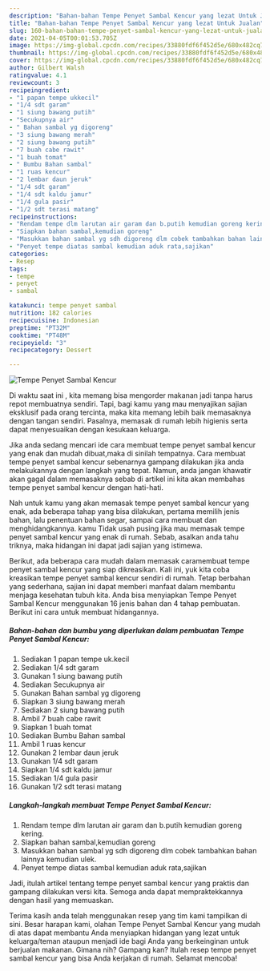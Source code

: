 ```yaml
---
description: "Bahan-bahan Tempe Penyet Sambal Kencur yang lezat Untuk Jualan"
title: "Bahan-bahan Tempe Penyet Sambal Kencur yang lezat Untuk Jualan"
slug: 160-bahan-bahan-tempe-penyet-sambal-kencur-yang-lezat-untuk-jualan
date: 2021-04-05T00:01:53.705Z
image: https://img-global.cpcdn.com/recipes/33880fdf6f452d5e/680x482cq70/tempe-penyet-sambal-kencur-foto-resep-utama.jpg
thumbnail: https://img-global.cpcdn.com/recipes/33880fdf6f452d5e/680x482cq70/tempe-penyet-sambal-kencur-foto-resep-utama.jpg
cover: https://img-global.cpcdn.com/recipes/33880fdf6f452d5e/680x482cq70/tempe-penyet-sambal-kencur-foto-resep-utama.jpg
author: Gilbert Walsh
ratingvalue: 4.1
reviewcount: 3
recipeingredient:
- "1 papan tempe ukkecil"
- "1/4 sdt garam"
- "1 siung bawang putih"
- "Secukupnya air"
- " Bahan sambal yg digoreng"
- "3 siung bawang merah"
- "2 siung bawang putih"
- "7 buah cabe rawit"
- "1 buah tomat"
- " Bumbu Bahan sambal"
- "1 ruas kencur"
- "2 lembar daun jeruk"
- "1/4 sdt garam"
- "1/4 sdt kaldu jamur"
- "1/4 gula pasir"
- "1/2 sdt terasi matang"
recipeinstructions:
- "Rendam tempe dlm larutan air garam dan b.putih kemudian goreng kering."
- "Siapkan bahan sambal,kemudian goreng"
- "Masukkan bahan sambal yg sdh digoreng dlm cobek tambahkan bahan lainnya kemudian ulek."
- "Penyet tempe diatas sambal kemudian aduk rata,sajikan"
categories:
- Resep
tags:
- tempe
- penyet
- sambal

katakunci: tempe penyet sambal 
nutrition: 182 calories
recipecuisine: Indonesian
preptime: "PT32M"
cooktime: "PT48M"
recipeyield: "3"
recipecategory: Dessert

---
```



![Tempe Penyet Sambal Kencur](https://img-global.cpcdn.com/recipes/33880fdf6f452d5e/680x482cq70/tempe-penyet-sambal-kencur-foto-resep-utama.jpg)

Di waktu  saat ini , kita memang bisa mengorder makanan jadi tanpa harus repot membuatnya sendiri. Tapi, bagi kamu yang mau menyajikan sajian eksklusif pada orang tercinta, maka kita memang lebih baik memasaknya dengan tangan sendiri. Pasalnya, memasak di rumah lebih higienis serta dapat menyesuaikan dengan kesukaan keluarga.

Jika anda sedang mencari ide cara membuat tempe penyet sambal kencur yang enak dan mudah dibuat,maka di sinilah tempatnya. Cara membuat tempe penyet sambal kencur  sebenarnya gampang dilakukan jika anda melakukannya dengan langkah yang tepat. Namun, anda jangan khawatir akan gagal dalam memasaknya 
sebab di artikel ini kita akan membahas tempe penyet sambal kencur dengan hati-hati.  



Nah untuk kamu yang akan memasak tempe penyet sambal kencur yang enak, ada beberapa tahap yang bisa dilakukan, pertama memilih jenis bahan, lalu penentuan bahan segar, sampai cara membuat dan menghidangkannya. kamu Tidak usah pusing jika mau memasak tempe penyet sambal kencur yang enak di rumah. Sebab, asalkan anda  tahu triknya, maka hidangan ini dapat jadi sajian yang istimewa.

Berikut, ada beberapa cara mudah dalam memasak caramembuat tempe penyet sambal kencur yang siap dikreasikan. Kali ini, yuk kita coba kreasikan tempe penyet sambal kencur sendiri di rumah. Tetap berbahan yang sederhana, sajian ini dapat memberi manfaat dalam membantu menjaga kesehatan tubuh kita. Anda bisa menyiapkan Tempe Penyet Sambal Kencur menggunakan 16 jenis bahan dan 4 tahap pembuatan. Berikut ini cara untuk membuat hidangannya.

<!--inarticleads1-->

##### Bahan-bahan dan bumbu yang diperlukan dalam pembuatan Tempe Penyet Sambal Kencur:

1. Sediakan 1 papan tempe uk.kecil
1. Sediakan 1/4 sdt garam
1. Gunakan 1 siung bawang putih
1. Sediakan Secukupnya air
1. Gunakan  Bahan sambal yg digoreng
1. Siapkan 3 siung bawang merah
1. Sediakan 2 siung bawang putih
1. Ambil 7 buah cabe rawit
1. Siapkan 1 buah tomat
1. Sediakan  Bumbu Bahan sambal
1. Ambil 1 ruas kencur
1. Gunakan 2 lembar daun jeruk
1. Gunakan 1/4 sdt garam
1. Siapkan 1/4 sdt kaldu jamur
1. Sediakan 1/4 gula pasir
1. Gunakan 1/2 sdt terasi matang




<!--inarticleads2-->

##### Langkah-langkah membuat Tempe Penyet Sambal Kencur:

1. Rendam tempe dlm larutan air garam dan b.putih kemudian goreng kering.
1. Siapkan bahan sambal,kemudian goreng
1. Masukkan bahan sambal yg sdh digoreng dlm cobek tambahkan bahan lainnya kemudian ulek.
1. Penyet tempe diatas sambal kemudian aduk rata,sajikan




Jadi, itulah artikel tentang  tempe penyet sambal kencur  yang praktis dan gampang dilakukan versi kita. Semoga anda dapat mempraktekkannya dengan hasil yang memuaskan. 

Terima kasih anda telah menggunakan resep yang tim kami tampilkan di sini. Besar harapan kami, olahan  Tempe Penyet Sambal Kencur yang mudah di atas dapat membantu Anda menyiapkan hidangan yang lezat untuk keluarga/teman ataupun menjadi ide bagi Anda yang berkeinginan untuk berjualan makanan. Gimana nih? Gampang kan? Itulah resep tempe penyet sambal kencur yang bisa Anda kerjakan di rumah. Selamat mencoba!

